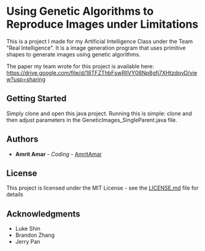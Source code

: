 




# Using Genetic Algorithms to Reproduce Images under Limitations

This is a project I made for my Artificial Intelligence Class under the Team "Real Intelligence". It is a image generation program that uses primitive shapes to generate images using genetic algorithms.

The paper my team wrote for this project is available here: https://drive.google.com/file/d/18TFZThbFswRllVY08Np8gfi7XHtzdqvD/view?usp=sharing

## Getting Started

Simply clone and open this java project. Running this is simple: clone and then adjust parameters in the GeneticImages_SingleParent.java file.

## Authors

* **Amrit Amar** - *Coding* - [AmritAmar](https://github.com/AmritAmar)

## License

This project is licensed under the MIT License - see the [LICENSE.md](LICENSE.md) file for details

## Acknowledgments

* Luke Shin
* Brandon Zhang
* Jerry Pan
